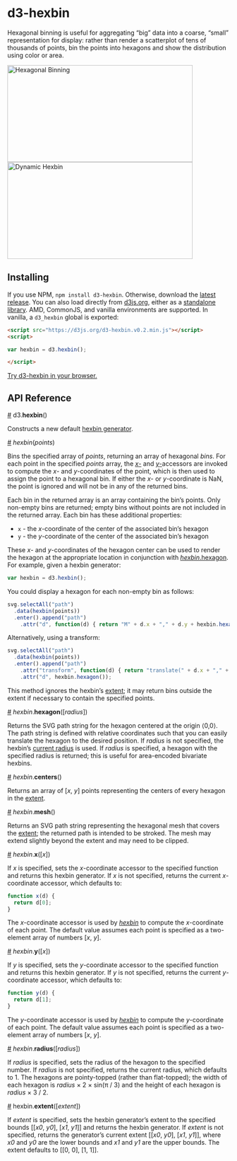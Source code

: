 # d3-hexbin

Hexagonal binning is useful for aggregating “big” data into a coarse, “small” representation for display: rather than render a scatterplot of tens of thousands of points, bin the points into hexagons and show the distribution using color or area.

[<img alt="Hexagonal Binning" src="https://raw.githubusercontent.com/d3/d3-hexbin/master/img/color.jpg" width="420" height="219">](https://bl.ocks.org/mbostock/4248145)[<img alt="Dynamic Hexbin" src="https://raw.githubusercontent.com/d3/d3-hexbin/master/img/dynamic.jpg" width="420" height="219">](https://bl.ocks.org/mbostock/7833311)

## Installing

If you use NPM, `npm install d3-hexbin`. Otherwise, download the [latest release](https://github.com/d3/d3-hexbin/releases/latest). You can also load directly from [d3js.org](https://d3js.org), either as a [standalone library](https://d3js.org/d3-hexbin.v0.2.min.js). AMD, CommonJS, and vanilla environments are supported. In vanilla, a `d3_hexbin` global is exported:

```html
<script src="https://d3js.org/d3-hexbin.v0.2.min.js"></script>
<script>

var hexbin = d3.hexbin();

</script>
```

[Try d3-hexbin in your browser.](https://tonicdev.com/npm/d3-hexbin)

## API Reference

<a name="hexbin" href="#hexbin">#</a> d3.<b>hexbin</b>()

Constructs a new default [hexbin generator](#_hexbin).

<a name="_hexbin" href="#_hexbin">#</a> <i>hexbin</i>(<i>points</i>)

Bins the specified array of *points*, returning an array of hexagonal *bins*. For each point in the specified *points* array, the [*x*-](#hexbin_x) and [*y*-](#hexbin_y)accessors are invoked to compute the *x*- and *y*-coordinates of the point, which is then used to assign the point to a hexagonal bin. If either the *x*- or *y*-coordinate is NaN, the point is ignored and will not be in any of the returned bins.

Each bin in the returned array is an array containing the bin’s points. Only non-empty bins are returned; empty bins without points are not included in the returned array. Each bin has these additional properties:

* `x` - the *x*-coordinate of the center of the associated bin’s hexagon
* `y` - the *y*-coordinate of the center of the associated bin’s hexagon

These *x*- and *y*-coordinates of the hexagon center can be used to render the hexagon at the appropriate location in conjunction with [*hexbin*.hexagon](#hexbin_hexagon). For example, given a hexbin generator:

```js
var hexbin = d3.hexbin();
```

You could display a hexagon for each non-empty bin as follows:

```js
svg.selectAll("path")
  .data(hexbin(points))
  .enter().append("path")
    .attr("d", function(d) { return "M" + d.x + "," + d.y + hexbin.hexagon(); });
```

Alternatively, using a transform:

```js
svg.selectAll("path")
  .data(hexbin(points))
  .enter().append("path")
    .attr("transform", function(d) { return "translate(" + d.x + "," + d.y + ")"; })
    .attr("d", hexbin.hexagon());
```

This method ignores the hexbin’s [extent](#hexbin_extent); it may return bins outside the extent if necessary to contain the specified points.

<a name="hexbin_hexagon" href="#hexbin_hexagon">#</a> <i>hexbin</i>.<b>hexagon</b>([<i>radius</i>])

Returns the SVG path string for the hexagon centered at the origin ⟨0,0⟩. The path string is defined with relative coordinates such that you can easily translate the hexagon to the desired position. If *radius* is not specified, the hexbin’s [current radius](#hexbin_radius) is used. If *radius* is specified, a hexagon with the specified radius is returned; this is useful for area-encoded bivariate hexbins.

<a name="hexbin_centers" href="#hexbin_centers">#</a> <i>hexbin</i>.<b>centers</b>()

Returns an array of [*x*, *y*] points representing the centers of every hexagon in the [extent](#hexagon_extent).

<a name="hexbin_mesh" href="#hexbin_mesh">#</a> <i>hexbin</i>.<b>mesh</b>()

Returns an SVG path string representing the hexagonal mesh that covers the [extent](#hexagon_extent); the returned path is intended to be stroked. The mesh may extend slightly beyond the extent and may need to be clipped.

<a name="hexbin_x" href="#hexbin_x">#</a> <i>hexbin</i>.<b>x</b>([<i>x</i>])

If *x* is specified, sets the *x*-coordinate accessor to the specified function and returns this hexbin generator. If *x* is not specified, returns the current *x*-coordinate accessor, which defaults to:

```js
function x(d) {
  return d[0];
}
```

The *x*-coordinate accessor is used by [*hexbin*](#_hexbin) to compute the *x*-coordinate of each point. The default value assumes each point is specified as a two-element array of numbers [*x*, *y*].

<a name="hexbin_y" href="#hexbin_y">#</a> <i>hexbin</i>.<b>y</b>([<i>x</i>])

If *y* is specified, sets the *y*-coordinate accessor to the specified function and returns this hexbin generator. If *y* is not specified, returns the current *y*-coordinate accessor, which defaults to:

```js
function y(d) {
  return d[1];
}
```

The *y*-coordinate accessor is used by [*hexbin*](#_hexbin) to compute the *y*-coordinate of each point. The default value assumes each point is specified as a two-element array of numbers [*x*, *y*].

<a name="hexbin_radius" href="#hexbin_radius">#</a> <i>hexbin</i>.<b>radius</b>([<i>radius</i>])

If *radius* is specified, sets the radius of the hexagon to the specified number. If *radius* is not specified, returns the current radius, which defaults to 1. The hexagons are pointy-topped (rather than flat-topped); the width of each hexagon is *radius* × 2 × sin(π / 3) and the height of each hexagon is *radius* × 3 / 2.

<a name="hexbin_extent" href="#hexbin_extent">#</a> hexbin.<b>extent</b>([<i>extent</i>])

If *extent* is specified, sets the hexbin generator’s extent to the specified bounds [[*x0*, *y0*], [*x1*, *y1*]] and returns the hexbin generator. If *extent* is not specified, returns the generator’s current extent [[*x0*, *y0*], [*x1*, *y1*]], where *x0* and *y0* are the lower bounds and *x1* and *y1* are the upper bounds. The extent defaults to [[0, 0], [1, 1]].
